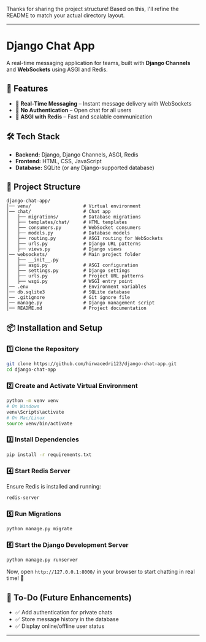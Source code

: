 Thanks for sharing the project structure! Based on this, I'll refine the README to match your actual directory layout.  

---

# Django Chat App  

A real-time messaging application for teams, built with **Django Channels** and **WebSockets** using ASGI and Redis.  

## 🚀 Features  
- 🔹 **Real-Time Messaging** – Instant message delivery with WebSockets  
- 🔹 **No Authentication** – Open chat for all users  
- 🔹 **ASGI with Redis** – Fast and scalable communication  

## 🛠️ Tech Stack  
- **Backend:** Django, Django Channels, ASGI, Redis  
- **Frontend:** HTML, CSS, JavaScript  
- **Database:** SQLite (or any Django-supported database)  

## 📁 Project Structure  
```
django-chat-app/
│── venv/                   # Virtual environment  
│── chat/                   # Chat app  
│   ├── migrations/         # Database migrations  
│   ├── templates/chat/     # HTML templates  
│   ├── consumers.py        # WebSocket consumers  
│   ├── models.py           # Database models  
│   ├── routing.py          # ASGI routing for WebSockets  
│   ├── urls.py             # Django URL patterns  
│   ├── views.py            # Django views  
│── websockets/             # Main project folder  
│   ├── __init__.py  
│   ├── asgi.py             # ASGI configuration  
│   ├── settings.py         # Django settings  
│   ├── urls.py             # Project URL patterns  
│   ├── wsgi.py             # WSGI entry point  
│── .env                    # Environment variables  
│── db.sqlite3              # SQLite database  
│── .gitignore              # Git ignore file  
│── manage.py               # Django management script  
│── README.md               # Project documentation  
```

## 📦 Installation and Setup  

### 1️⃣ Clone the Repository  
```bash
git clone https://github.com/hirwacedri123/django-chat-app.git
cd django-chat-app
```

### 2️⃣ Create and Activate Virtual Environment  
```bash
python -m venv venv
# On Windows
venv\Scripts\activate  
# On Mac/Linux
source venv/bin/activate
```

### 3️⃣ Install Dependencies  
```bash
pip install -r requirements.txt
```

### 4️⃣ Start Redis Server  
Ensure Redis is installed and running:  
```bash
redis-server
```

### 5️⃣ Run Migrations  
```bash
python manage.py migrate
```

### 6️⃣ Start the Django Development Server  
```bash
python manage.py runserver
```


Now, open `http://127.0.0.1:8000/` in your browser to start chatting in real time! 🎉  

## 🎯 To-Do (Future Enhancements)  
- ✅ Add authentication for private chats  
- ✅ Store message history in the database  
- ✅ Display online/offline user status  

---
